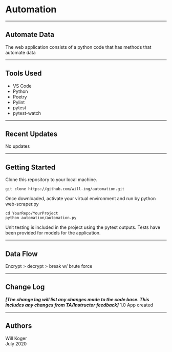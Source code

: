 # Automation

---

## Automate Data

The web application consists of a python code that has methods that automate data

---

## Tools Used

- VS Code
- Python
- Poetry
- Pylint
- pytest
- pytest-watch


---

## Recent Updates

No updates

---

## Getting Started

Clone this repository to your local machine.

```terminal
git clone https://github.com/will-ing/automation.git
```

Once downloaded, activate your virtual environment and run by python web-scraper.py

```terminal
cd YourRepo/YourProject
python automation/automation.py
```

Unit testing is included in the project using the pytest outputs. Tests have been provided for models for the application.

---

## Data Flow

Encrypt > decrypt > break w/ brute force

---

## Change Log

***[The change log will list any changes made to the code base. This includes any changes from TA/Instructor feedback]***
1.0 App created

---

## Authors

Will Koger\
July 2020

